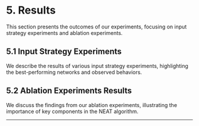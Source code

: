 # 5. Results
This section presents the outcomes of our experiments, focusing on input strategy experiments and ablation experiments.

## 5.1 Input Strategy Experiments
We describe the results of various input strategy experiments, highlighting the best-performing networks and observed behaviors.

## 5.2 Ablation Experiments Results
We discuss the findings from our ablation experiments, illustrating the importance of key components in the NEAT algorithm.

---
